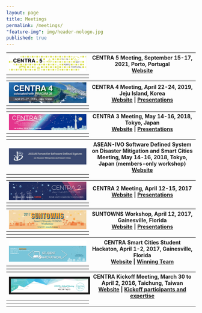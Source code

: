 ```yaml
---
layout: page
title: Meetings
permalink: /meetings/
"feature-img": img/header-nologo.jpg
published: true
---
```




 <table class="noBorder">
 <!-- item 1  --> 
 <tr class="noBorder">
   <th class="noBorder"><img src="/img/centra5-banner.png"></th>
   <th class="noBorder">CENTRA 5 Meeting, September 15-17, 2021, Porto, Portugal <br> <a href="/centra5/">Website</a> </th>
 </tr>

 <tr class="noBorder">
   <th class="noBorder"></th>

 </tr>

 <tr class="noBorder">
   <th class="noBorder"></th>

 </tr>

  <!-- item 2   -->
  <tr>
    <th class="noBorder"><img src="/img/centra4-370x99.jpg"></th>
    <th class="noBorder">CENTRA 4 Meeting, April 22-24, 2019, Jeju Island, Korea <br> <a href="/centra4/">Website</a> | <a href="#">Presentations</a></th>
  </tr>

  <tr class="noBorder">
    <th class="noBorder"></th>

  </tr>

  <tr class="noBorder">
    <th class="noBorder"></th>

  </tr>


  <!-- item 3 -->
  <tr>
    <th class="noBorder"> <img src="/img/centra3.png"></th>
    <th class="noBorder">CENTRA 3 Meeting, May 14-16, 2018, Tokyo, Japan <br> <a href="/centra3/">Website</a> | <a href="/centra3/program.html">Presentations</a></th>
  </tr>



  <tr class="noBorder">
    <th class="noBorder"></th>

  </tr>

  <tr class="noBorder">
    <th class="noBorder"></th>

  </tr>


  <!-- item 4 -->

  <tr>
    <th class="noBorder"><img src="/img/asean.jpg"></th>
    <th class="noBorder"> ASEAN-IVO Software Defined System on Disaster Mitigation and Smart Cities Meeting, May 14-16, 2018, Tokyo, Japan (members-only workshop)<br><a href="https://sites.google.com/site/disastermidigationandsds/">Website</a></th>
  </tr>



  <tr class="noBorder">
    <th class="noBorder"></th>

  </tr>

  <tr class="noBorder">
    <th class="noBorder"></th>

  </tr>


  <!-- item 5 -->

  <tr>
    <th class="noBorder"> <img src="/img/CENTRA2.jpg"></th>
    <th class="noBorder"> CENTRA 2 Meeting, April 12-15, 2017<br> <a href="/centra2/">Website</a> | <a href="/centra2/program.html">Presentations</a></th>
  </tr>




  <tr class="noBorder">
    <th class="noBorder"></th>

  </tr>

  <tr class="noBorder">
    <th class="noBorder"></th>

  </tr>

 <!-- item 6 -->

  <tr>
    <th class="noBorder"><img src="/img/SUNTOWNS_B.jpg"></th>
    <th class="noBorder"> SUNTOWNS Workshop, April 12, 2017, Gainesville, Florida<br><a href="/suntowns2017/">Website</a> | <a href="/suntowns2017/program.html">Presentations</a></th>
  </tr>



  <tr class="noBorder">
    <th class="noBorder"></th>

  </tr>

  <tr class="noBorder">
    <th class="noBorder"></th>

  </tr>



 <!-- item 7 -->

  <tr>
    <th class="noBorder"><img src="/img/hackathon.png"></th>
    <th class="noBorder"> CENTRA Smart Cities Student Hackaton, April 1-2, 2017, Gainesville, Florida <br><a href="/hackathon2017/">Website</a> | <a href="/news/2017-04-04-student-hackathon.html">Winning Team</a></th>
  </tr>



  <tr class="noBorder">
    <th class="noBorder"></th>

  </tr>

  <tr class="noBorder">
    <th class="noBorder"></th>

  </tr>


 <!-- item 8 -->




  <tr>
    <th ><img src="/img/centra-2016.jpg" border="5"></th>
    <th class="noBorder"> CENTRA Kickoff Meeting, March 30 to April 2, 2016, Taichung, Taiwan <br>
        <a href="https://event.nchc.org.tw/2016/CECEA/index.php?CONTENT_ID=22">Website</a> | <a href="/meetings/kickoff2016.html">Kickoff participants and expertise</a>
        </th>
  </tr>



  <tr class="noBorder">
    <th class="noBorder"></th>

  </tr>

  <tr class="noBorder">
    <th class="noBorder"></th>

  </tr>

</table>
